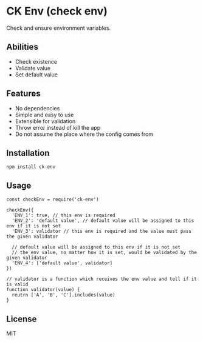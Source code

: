 # CK Env (check env)

Check and ensure environment variables.

## Abilities

- Check existence
- Validate value
- Set default value

## Features

- No dependencies
- Simple and easy to use
- Extensible for validation
- Throw error instead of kill the app
- Do not assume the place where the config comes from

## Installation

```
npm install ck-env
```

## Usage

```
const checkEnv = require('ck-env')

checkEnv({
  'ENV_1': true, // this env is required
  'ENV_2': 'default value', // default value will be assigned to this env if it is not set
  'ENV_3': validator // this env is required and the value must pass the given validator

  // default value will be assigned to this env if it is not set
  // the env value, no matter how it is set, would be validated by the given validator
  'ENV_4': ['default value', validator]
})

// validator is a function which receives the env value and tell if it is valid
function validator(value) {
  reutrn ['A', 'B', 'C'].includes(value)
}
```

## License

MIT